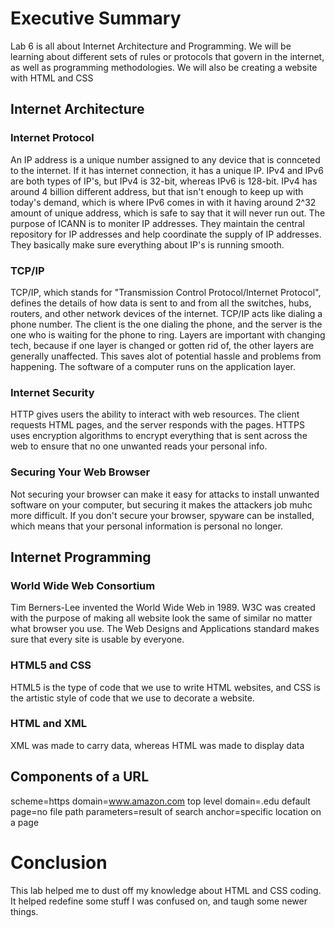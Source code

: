 # Executive Summary
Lab 6 is all about Internet Architecture and Programming. We will be learning about different sets of rules or protocols that govern in the internet, as well as programming methodologies. We will also be creating a website with HTML and CSS
## Internet Architecture
### Internet Protocol
An IP address is a unique number assigned to any device that is connceted to the internet. If it has internet connection, it has a unique IP. IPv4 and IPv6 are both types of IP's, but IPv4 is 32-bit, whereas IPv6 is 128-bit. IPv4 has around 4 billion different address, but that isn't enough to keep up with today's demand, which is where IPv6 comes in with it having around 2^32 amount of unique address, which is safe to say that it will never run out.
The purpose of ICANN is to moniter IP addresses. They maintain the central repository for IP addresses and help coordinate the supply of IP addresses. They basically make sure everything about IP's is running smooth.
### TCP/IP
TCP/IP, which stands for "Transmission Control Protocol/Internet Protocol", defines the details of how data is sent to and from all the switches, hubs, routers, and other network devices of the internet.
TCP/IP acts like dialing a phone number. The client is the one dialing the phone, and the server is the one who is waiting for the phone to ring.
Layers are important with changing tech, because if one layer is changed or gotten rid of, the other layers are generally unaffected. This saves alot of potential hassle and problems from happening.
The software of a computer runs on the application layer.
### Internet Security
HTTP gives users the ability to interact with web resources. The client requests HTML pages, and the server responds with the pages.
HTTPS uses encryption algorithms to encrypt everything that is sent across the web to ensure that no one unwanted reads your personal info.
### Securing Your Web Browser
Not securing your browser can make it easy for attacks to install unwanted software on your computer, but securing it makes the attackers job muhc more difficult.
If you don't secure your browser, spyware can be installed, which means that your personal information is personal no longer.
## Internet Programming 
### World Wide Web Consortium
Tim Berners-Lee invented the World Wide Web in 1989. W3C was created with the purpose of making all website look the same of similar no matter what browser you use.
The Web Designs and Applications standard makes sure that every site is usable by everyone.
### HTML5 and CSS
HTML5 is the type of code that we use to write HTML websites, and CSS is the artistic style of code that we use to decorate a website.
### HTML and XML
XML was made to carry data, whereas HTML was made to display data
## Components of a URL
scheme=https    domain=www.amazon.com   top level domain=.edu   default page=no file path   parameters=result of search    anchor=specific location on a page
# Conclusion
This lab helped me to dust off my knowledge about HTML and CSS coding. It helped redefine some stuff I was confused on, and taugh some newer things.
